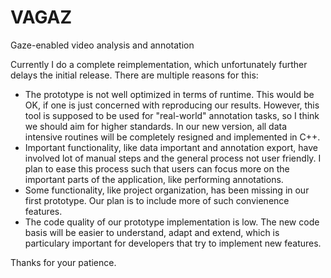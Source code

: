 # VAGAZ
Gaze-enabled video analysis and annotation

Currently I do a complete reimplementation, which unfortunately further delays the initial release.
There are multiple reasons for this:

* The prototype is not well optimized in terms of runtime. This would be OK, if one is just concerned with reproducing our results. However, this tool is supposed to be used for "real-world" annotation tasks, so I think we should aim for higher standards. In our new version, all data intensive routines will be completely resigned and implemented in C++. 
* Important functionality, like data important and annotation export, have involved lot of manual steps and the general process not user friendly. I plan to ease this process such that users can focus more on the important parts of the application, like performing annotations.
* Some functionality, like project organization, has been missing in our first prototype. Our plan is to include more of such convienence features.
* The code quality of our prototype implementation is low. The new code basis will be easier to understand, adapt and extend, which is particulary important for developers that try to implement new features.


Thanks for your patience.
